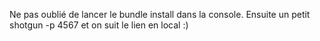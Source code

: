 Ne pas oublié de lancer le bundle install dans la console.
Ensuite un petit shotgun -p 4567 et on suit le lien en local :)